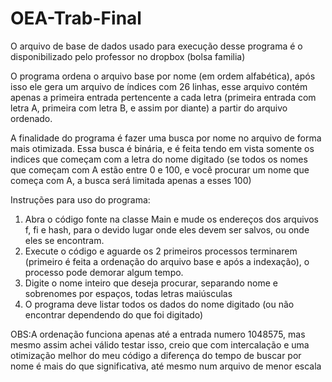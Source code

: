# OEA-Trab-Final

O arquivo de base de dados usado para execução desse programa é o disponibilizado pelo professor no dropbox (bolsa familia)

O programa ordena o arquivo base por nome (em ordem alfabética), após isso ele gera um arquivo de índices com 26 linhas, esse arquivo contém apenas a primeira entrada pertencente a cada letra (primeira entrada com letra A, primeira com letra B, e assim por diante) a partir do arquivo ordenado.

A finalidade do programa é fazer uma busca por nome no arquivo de forma mais otimizada. Essa busca é binária, e é feita tendo em vista somente os indices que começam com a letra do nome digitado (se todos os nomes que começam com A estão entre 0 e 100, e você procurar um nome que começa com A, a busca será limitada apenas a esses 100)

Instruções para uso do programa:
1. Abra o código fonte na classe Main e mude os endereços dos arquivos f, fi e hash, para o devido lugar onde eles devem ser salvos, ou onde eles se encontram.
2. Execute o código e aguarde os 2 primeiros processos terminarem (primeiro é feita a ordenação do arquivo base e após a indexação), o processo pode demorar algum tempo.
3. Digite o nome inteiro que deseja procurar, separando nome e sobrenomes por espaços, todas letras maiúsculas
4. O programa deve listar todos os dados do nome digitado (ou não encontrar dependendo do que foi digitado)



OBS:A ordenação funciona apenas até a entrada numero 1048575, mas mesmo assim achei válido testar isso, creio que com intercalação e uma otimização melhor do meu código a diferença do tempo de buscar por nome é mais do que significativa, até mesmo num arquivo de menor escala
